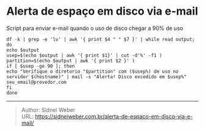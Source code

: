 # Alerta de espaço em disco via e-mail

Script para enviar e-mail quando o uso de disco chegar a 90% de uso

```shell
df -k | grep -e 'lv' | awk '{ print $4 " " $7 }' | while read output;
do
echo $output
usep=$(echo $output | awk '{ print $1}' | cut -d'%' -f1 )
partition=$(echo $output | awk '{ print $2 }' )
if [ $usep -ge 90 ]; then
echo "Verifique o diretorio "$partition" com ($usep%) de uso no servidor $(hostname)" | mail -s "Alerta! Disco excedido em $usep%" seu_email@provedor.com
fi
done
```

---

> Author: Sidnei Weber  
> URL: https://sidneiweber.com.br/alerta-de-espaco-em-disco-via-e-mail/  

